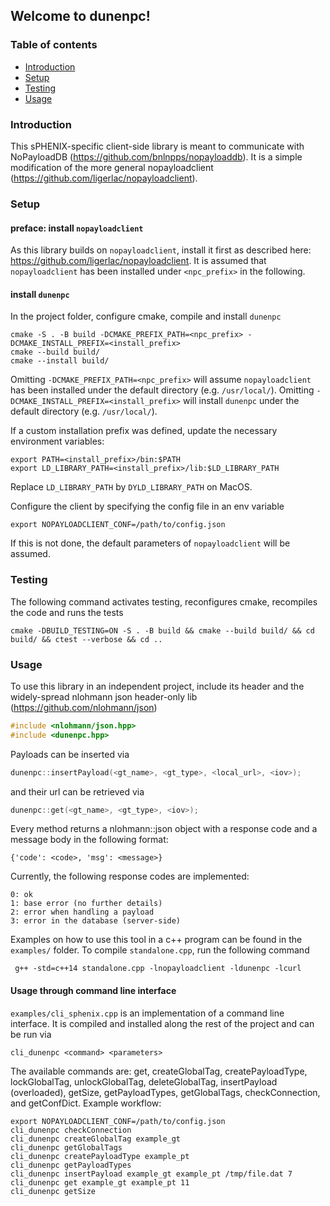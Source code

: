 ## Welcome to dunenpc!
### Table of contents
* [Introduction](#introduction)
* [Setup](#setup)
* [Testing](#testing)
* [Usage](#usage)

### Introduction
This sPHENIX-specific client-side library is meant to communicate
with NoPayloadDB (https://github.com/bnlnpps/nopayloaddb). It is
a simple modification of the more general nopayloadclient
(https://github.com/ligerlac/nopayloadclient).

### Setup
#### preface: install `nopayloadclient`
As this library builds on `nopayloadclient`, install it first
as described here: https://github.com/ligerlac/nopayloadclient.
It is assumed that `nopayloadclient` has been installed under
`<npc_prefix>` in the following.

#### install ```dunenpc```
In the project folder, configure cmake, compile and install `dunenpc`
```shell
cmake -S . -B build -DCMAKE_PREFIX_PATH=<npc_prefix> -DCMAKE_INSTALL_PREFIX=<install_prefix>
cmake --build build/
cmake --install build/
```
Omitting `-DCMAKE_PREFIX_PATH=<npc_prefix>` will assume `nopayloadclient`
has been installed under the default directory (e.g. `/usr/local/`).
Omitting `-DCMAKE_INSTALL_PREFIX=<install_prefix>` will install `dunenpc`
under the default directory (e.g. `/usr/local/`).

If a custom installation prefix was defined, update the necessary
environment variables:
```shell
export PATH=<install_prefix>/bin:$PATH
export LD_LIBRARY_PATH=<install_prefix>/lib:$LD_LIBRARY_PATH
```
Replace `LD_LIBRARY_PATH` by `DYLD_LIBRARY_PATH` on MacOS.

Configure the client by specifying the config file in
an env variable
```shell
export NOPAYLOADCLIENT_CONF=/path/to/config.json
```
If this is not done, the default parameters of ```nopayloadclient``` will
be assumed.

### Testing
The following command activates testing, reconfigures cmake, recompiles the code
and runs the tests
```
cmake -DBUILD_TESTING=ON -S . -B build && cmake --build build/ && cd build/ && ctest --verbose && cd ..
```

### Usage
To use this library in an independent project, include its
header and the widely-spread nlohmann json header-only lib
(https://github.com/nlohmann/json)
```c
#include <nlohmann/json.hpp>
#include <dunenpc.hpp>
```
Payloads can be inserted via
```c
dunenpc::insertPayload(<gt_name>, <gt_type>, <local_url>, <iov>);
```
and their url can be retrieved via
```c
dunenpc::get(<gt_name>, <gt_type>, <iov>);
```
Every method returns a nlohmann::json object with a response code and a
message body in the  following format:
```
{'code': <code>, 'msg': <message>}
```
Currently, the following response codes are implemented:
```
0: ok
1: base error (no further details)
2: error when handling a payload
3: error in the database (server-side)
```
Examples on how to use this tool in a c++ program can be found in the ```examples/```
folder. To compile ```standalone.cpp```, run the following command
```shell
 g++ -std=c++14 standalone.cpp -lnopayloadclient -ldunenpc -lcurl
```

#### Usage through command line interface
```examples/cli_sphenix.cpp``` is an implementation of a command line interface.
It is compiled and installed along the rest of the project and can be run via 
```shell
cli_dunenpc <command> <parameters>
```
The available commands are: get, createGlobalTag, createPayloadType, lockGlobalTag,
unlockGlobalTag, deleteGlobalTag, insertPayload (overloaded), getSize,
getPayloadTypes, getGlobalTags, checkConnection, and getConfDict. Example workflow:
```shell
export NOPAYLOADCLIENT_CONF=/path/to/config.json
cli_dunenpc checkConnection
cli_dunenpc createGlobalTag example_gt
cli_dunenpc getGlobalTags
cli_dunenpc createPayloadType example_pt
cli_dunenpc getPayloadTypes
cli_dunenpc insertPayload example_gt example_pt /tmp/file.dat 7
cli_dunenpc get example_gt example_pt 11
cli_dunenpc getSize
```